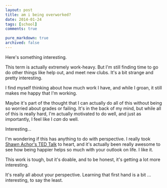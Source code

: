 ```yaml
---
layout: post
title: am i being overworked?
date: 2014-01-24
tags: [school]
comments: true

pure_markdown: true
archived: false
---
```


Here's something interesting. 

This term is actually extremely work-heavy. But I'm still finding time to go do other things like help out, and meet new clubs. It's a bit strange and pretty interesting.

I find myself thinking about how much work I have, and while I groan, it still makes me happy that I'm working.

Maybe it's part of the thought that I can actually do all of this without being so worried about grades or failing. It's in the back of my mind, but while all of this is really hard, I'm actually motivated to do well, and just as importantly, I feel like I *can* do well. 

Interesting...

I'm wondering if this has anything to do with perspective. I really took [Shawn Achor's TED Talk](http://youtu.be/fLJsdqxnZb0) to heart, and it's actually been really awesome to see how being happier helps so much with your outlook on life. I like it.

This work is tough, but it's doable, and to be honest, it's getting a lot more interesting. 

It's really all about your perspective. Learning that first hand is a bit ... interesting, to say the least.